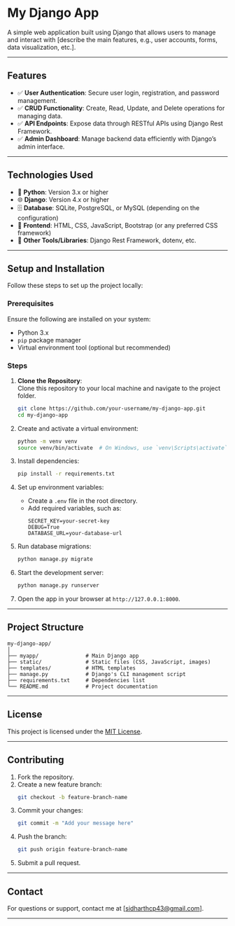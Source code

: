 # **My Django App**

A simple web application built using Django that allows users to manage and interact with [describe the main features, e.g., user accounts, forms, data visualization, etc.].

---

## **Features**
- ✅ **User Authentication**: Secure user login, registration, and password management.  
- ✅ **CRUD Functionality**: Create, Read, Update, and Delete operations for managing data.  
- ✅ **API Endpoints**: Expose data through RESTful APIs using Django Rest Framework.  
- ✅ **Admin Dashboard**: Manage backend data efficiently with Django’s admin interface.  

---

## **Technologies Used**
- 🐍 **Python**: Version 3.x or higher  
- 🌐 **Django**: Version 4.x or higher  
- 🗄️ **Database**: SQLite, PostgreSQL, or MySQL (depending on the configuration)  
- 🎨 **Frontend**: HTML, CSS, JavaScript, Bootstrap (or any preferred CSS framework)  
- 🔌 **Other Tools/Libraries**: Django Rest Framework, dotenv, etc.  

---

## **Setup and Installation**

Follow these steps to set up the project locally:

### **Prerequisites**
Ensure the following are installed on your system:
- Python 3.x  
- `pip` package manager  
- Virtual environment tool (optional but recommended)  

### **Steps**

1. **Clone the Repository**:  
   Clone this repository to your local machine and navigate to the project folder.  
   ```bash
   git clone https://github.com/your-username/my-django-app.git
   cd my-django-app
   ```

2. Create and activate a virtual environment:
   ```bash
   python -m venv venv
   source venv/bin/activate  # On Windows, use `venv\Scripts\activate`
   ```

3. Install dependencies:
   ```bash
   pip install -r requirements.txt
   ```

4. Set up environment variables:
   - Create a `.env` file in the root directory.
   - Add required variables, such as:
     ```
     SECRET_KEY=your-secret-key
     DEBUG=True
     DATABASE_URL=your-database-url
     ```

5. Run database migrations:
   ```bash
   python manage.py migrate
   ```

6. Start the development server:
   ```bash
   python manage.py runserver
   ```

7. Open the app in your browser at `http://127.0.0.1:8000`.

---

## **Project Structure**
```
my-django-app/
│
├── myapp/               # Main Django app
├── static/              # Static files (CSS, JavaScript, images)
├── templates/           # HTML templates
├── manage.py            # Django's CLI management script
├── requirements.txt     # Dependencies list
└── README.md            # Project documentation
```

---

## **License**
This project is licensed under the [MIT License](https://opensource.org/licenses/MIT).

---

## **Contributing**
1. Fork the repository.
2. Create a new feature branch:
   ```bash
   git checkout -b feature-branch-name
   ```
3. Commit your changes:
   ```bash
   git commit -m "Add your message here"
   ```
4. Push the branch:
   ```bash
   git push origin feature-branch-name
   ```
5. Submit a pull request.

---

## **Contact**
For questions or support, contact me at [sidharthcp43@gmail.com].  

---
